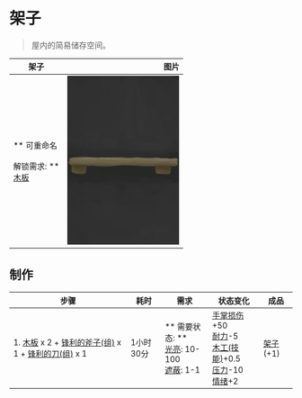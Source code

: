 # 架子  
> 屋内的简易储存空间。  
  
  架子  |   图片   
 ----  |  ----:   
 ** 可重命名 **<br><br>** 解锁需求: **<br>[木板](Plank.md)  |  <img decoding="async" src="Sprite/Shelf.png" href="a.md" style="max-width:300px;max-height:300px;">   
  
## 制作  
步骤  |  耗时  |  需求  |  状态变化  |  成品  
----  |  ----  |  ----  |  ----  |  ----  
1. [木板](Plank.md) x 2 + [锋利的斧子(组)](GpTag_AxeAdv.md) x 1 + [锋利的刀(组)](GpTag_CutterAdv.md) x 1  |  1小时30分  |  ** 需要状态: **<br>[光亮](Light.md): 10-100<br>[遮蔽](Sheltered.md): 1-1  |  [手掌损伤](HandDamage.md)+50<br>[耐力](Stamina.md)-5<br>[木工(技能)](Skill_Woodworking.md)+0.5<br>[压力](Stress.md)-10<br>[情绪](Morale.md)+2  |  [架子](Shelf.md)(+1)  

